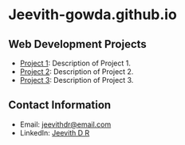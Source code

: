 # Jeevith-gowda.github.io

## Web Development Projects

- [Project 1](https://borderless-career.com/belc/): Description of Project 1.
- [Project 2](project2-link): Description of Project 2.
- [Project 3](project3-link): Description of Project 3.

## Contact Information

- Email: jeevithdr@email.com
- LinkedIn: [Jeevith D R](www.linkedin.com/in/jeevith-d-r-93a86a209)
